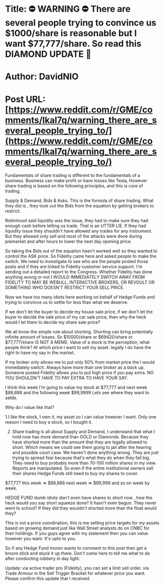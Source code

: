 # Title: ⛔ WARNING ⛔ There are several people trying to convince us $1000/share is reasonable but I want $77,777/share. So read this DIAMOND UPDATE 📣
# Author: DavidNIO
# Post URL: [https://www.reddit.com/r/GME/comments/lkal7q/warning_there_are_several_people_trying_to/](https://www.reddit.com/r/GME/comments/lkal7q/warning_there_are_several_people_trying_to/)


Fundamentals of share trading is different to the fundamentals of a business. Business can make profit or have losses like Tesla,  However share trading is based on the following principles,  and this is core of trading. 

Supply & Demand,  Bids & Asks. This is the formula of share trading.  What they did is , they took out the Bids from the equation by getting brokers to restrict. 

Robinhood said liquidity was the issue,  they had to make sure they had enough cash before letting us trade. That is an UTTER LIE. If they had liquidity issue they shouldn't have allowed any trades for any instrument. But they allowed only sell and most of the attacks were done during premarket and after hours to lower the next day opening price.

So taking the Bids out of the equation hasn't worked well so they wanted  to control  the ASK price. So Fidelity came here and asked people to make the switch.  We need to investigate to see who are the people posted those posts and if they are linked to Fidelity customer service support. I'm sending out a detailed report to the Congress. Whether Fidelity has done anything wrong or not I WOULD IMMEDIATELY SWITCH AWAY FROM FIDELITY TO MAY BE WEBULL,  INTERACTIVE BROKERS, OR REVOULT OR SOMETHING WHO DOESN'T RESTRICT YOUR SELL PRICE.

Now we have too many idiots here working on behalf of Hedge Funds and trying to convince us to settle for less than  what we deserve. 

If we don't let the buyer to decide my house sale price, if we don't let the buyer to decide the sale price of my car sale price, then why the heck would I let them to decide my share sale price?

We all know the simple rule about shorting. Shorting can bring potentially infinite amount of losses. So $10000/share or $69420/share or $77,777/share  IS NOT A MEME. Value of a stock is the perception,  what people think? At which price I want to sell my asset. legally I do have the right to have my say in the market.  

If my broker only allows me to put only 50% from market price the  I would immediately switch. Always have more than one broker as a back up. Someone posted Fidelity allows you to put high price if you pay extra. NO YOU SHOULDN'T HAVE TO PAY EXTRA TO HAVE YOUR SAY. 

I think this week I'm going to value my stock at $77,777 and next week $88,888 and the following week $99,9999 Lets see where they want to settle. 


Why do I value like that? 

1.I like the stock,  I own it, my asset so I can value however I want. Only one reason I need to buy a stock, so I bought it.

2. Share trading is all about Supply and Demand,  I understand that what I hold now has more demand than GOLD or Diamonds.  Because they have shorted more than the amount that they are legally allowed to short. Which means we could see them going to jail after the hearing and possible court case. We haven't done anything wrong. They are just trying to spread fear because that's what they do when they fail big.  They need to buy probably more than 70-100 million shares in my view. Reports are manipulated. So even if the entire institutional owners sell their shares Hedge Funds still need to buy my shares to cover.

$77,777 this week =>  $88,888 next week => $99,999 and so on week by week.

HEDGE FUND dumb idiots don't even have shares to short now , how the heck would you say short squeeze done? It hasn't even begun.  They never went to school? If they  did they  wouldn't shorted more than the float would they?


This is not a price coordination,  this is me setting price targets for my assets based on growing demand just like Wall Street analysts do on CNBC for their holdings.  If you guys agree with my statement then you can value however you want. It's upto to you.  

So if any Hedge Fund moron wants to comment to this post then get a broom stick and stuck it up there.  Don't come here to tell me what to do after conducting robbery in day light.


Update:  via active trader pro (Fidelity), you can set a limit sell order.
via Trade Armour in the Sell Trigger Bracket for whatever price you want.
Please confirm this update that I received.
